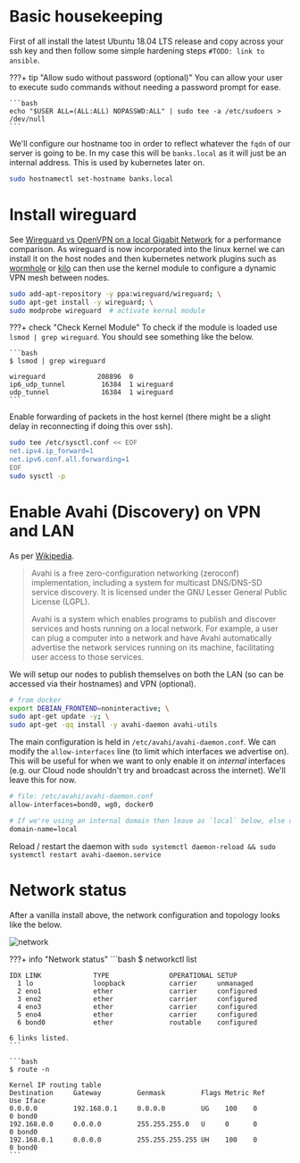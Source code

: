 # Basic housekeeping
First of all install the latest Ubuntu 18.04 LTS release and copy across your ssh key and then follow some simple hardening steps `#TODO: link to ansible`.

???+ tip "Allow sudo without password (optional)"
    You can allow your user to execute sudo commands without needing a password prompt for ease.

    ```bash
    echo "$USER ALL=(ALL:ALL) NOPASSWD:ALL" | sudo tee -a /etc/sudoers > /dev/null
    ```

We'll configure our hostname too in order to reflect whatever the `fqdn` of our server is going to be. In my case this will be `banks.local` as it will just be an internal address. This is used by kubernetes later on.

```bash
sudo hostnamectl set-hostname banks.local
```

# Install wireguard
See [Wireguard vs OpenVPN on a local Gigabit Network](https://snikt.net/blog/2018/12/13/wireguard-vs-openvpn-on-a-local-gigabit-network/) for a performance comparison. As wireguard is now incorporated into the linux kernel we can install it on the host nodes and then kubernetes network plugins such as [wormhole](https://github.com/gravitational/wormhole) or [kilo](https://github.com/squat/kilo) can then use the kernel module to configure a dynamic VPN mesh between nodes.

```bash
sudo add-apt-repository -y ppa:wireguard/wireguard; \
sudo apt-get install -y wireguard; \
sudo modprobe wireguard  # activate kernal module
```

???+ check "Check Kernel Module"
    To check if the module is loaded use `lsmod | grep wireguard`. You should see something like the below.

    ```bash
    $ lsmod | grep wireguard

    wireguard             208896  0
    ip6_udp_tunnel         16384  1 wireguard
    udp_tunnel             16384  1 wireguard
    ```

Enable forwarding of packets in the host kernel (there might be a slight delay in reconnecting if doing this over ssh).

```bash
sudo tee /etc/sysctl.conf << EOF
net.ipv4.ip_forward=1
net.ipv6.conf.all.forwarding=1
EOF
sudo sysctl -p
```

# Enable Avahi (Discovery) on VPN and LAN
As per [Wikipedia](https://en.wikipedia.org/wiki/Avahi_%28software%29).

>Avahi is a free zero-configuration networking (zeroconf) implementation, including a system for multicast DNS/DNS-SD service discovery. It is licensed under the GNU Lesser General Public License (LGPL).
>
>Avahi is a system which enables programs to publish and discover services and hosts running on a local network. For example, a user can plug a computer into a network and have Avahi automatically advertise the network services running on its machine, facilitating user access to those services.

We will setup our nodes to publish themselves on both the LAN (so can be accessed via their hostnames) and VPN (optional).

```bash
# from docker
export DEBIAN_FRONTEND=noninteractive; \
sudo apt-get update -y; \
sudo apt-get -qq install -y avahi-daemon avahi-utils
```

The main configuration is held in `/etc/avahi/avahi-daemon.conf`. We can modify the `allow-interfaces` line (to limit which interfaces we advertise on). This will be useful for when we want to only enable it on *internal* interfaces (e.g. our Cloud node shouldn't try and broadcast across the internet). We'll leave this for now.

```bash
# file: /etc/avahi/avahi-daemon.conf
allow-interfaces=bond0, wg0, docker0

# If we're using an internal domain then leave as `local` below, else change to tld
domain-name=local
```

Reload / restart the daemon with `sudo systemctl daemon-reload && sudo systemctl restart avahi-daemon.service`

# Network status
After a vanilla install above, the network configuration and topology looks like the below.

![network](../../00.architecture/network.vanilla.drawio.svg)

???+ info "Network status"
    ```bash
    $ networkctl list

    IDX LINK             TYPE               OPERATIONAL SETUP     
      1 lo               loopback           carrier     unmanaged 
      2 eno1             ether              carrier     configured
      3 eno2             ether              carrier     configured
      4 eno3             ether              carrier     configured
      5 eno4             ether              carrier     configured
      6 bond0            ether              routable    configured

    6 links listed.
    ```

    ```bash
    $ route -n

    Kernel IP routing table
    Destination     Gateway         Genmask         Flags Metric Ref    Use Iface
    0.0.0.0         192.168.0.1     0.0.0.0         UG    100    0        0 bond0
    192.168.0.0     0.0.0.0         255.255.255.0   U     0      0        0 bond0
    192.168.0.1     0.0.0.0         255.255.255.255 UH    100    0        0 bond0
    ```